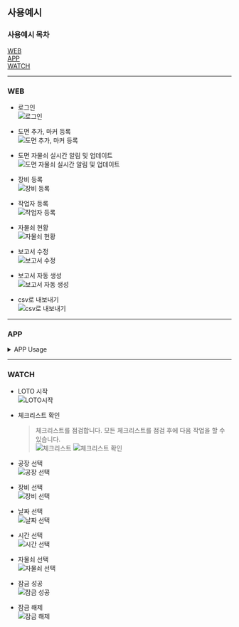 ## 사용예시

### 사용예시 목차

[WEB](#web)<br>
[APP](#app)<br>
[WATCH](#watch)<br>

---

### WEB

- 로그인<br>
  ![로그인](../docs/images/WEB/로그인.gif)

- 도면 추가, 마커 등록<br>
  ![도면 추가, 마커 등록](../docs/images/WEB/도면추가,%20마커등록.gif)

- 도면 자물쇠 실시간 알림 및 업데이트<br>
  ![도면 자물쇠 실시간 알림 및 업데이트](../docs/images/WEB/도면자물쇠%20실시간%20알림%20및%20업데이트.gif)

- 장비 등록<br>
  ![장비 등록](../docs/images/WEB/장비%20등록.gif)

- 작업자 등록<br>
  ![작업자 등록](../docs/images/WEB/작업자%20등록.gif)

- 자물쇠 현황<br>
  ![자물쇠 현황](../docs/images/WEB/자물쇠%20현황%20보기.gif)

- 보고서 수정<br>
  ![보고서 수정](../docs/images/WEB/보고서%20수정.gif)

- 보고서 자동 생성<br>
  ![보고서 자동 생성](../docs/images/WEB/보고서%20자동%20생성.gif)

- csv로 내보내기<br>
  ![csv로 내보내기](../docs/images/WEB/csv로%20내보내기.gif)

---

### APP

<details>
<summary>APP Usage</summary>
<div markdown="1">

- 안전뉴스<br>
  ![안전뉴스](../docs/images/APP/안전%20뉴스.gif)

- 프로필, 내 작업내역 확인<br>
  ![프로필, 내 작업내역 확인 1](<../docs/images/APP/Profile%20(1).jpg>)
  ![프로필, 내 작업내역 확인 2](<../docs/images/APP/Profile%20(2).jpg>)
  ![프로필, 내 작업내역 확인 3](../docs/images/APP/본인%20작업내역%20확인.gif)

- 타인 작업내역 확인<br>
  ![타인 작업내역 확인](../docs/images/APP/타인%20작업내역%20확인.gif)

- 작업 등록, 잠금<br>
  ![작업 등록, 잠금](../docs/images/APP/작업%20등록.gif)
  ![작업 등록, 잠금 1](<../docs/images/APP/APP%20(1).jpg>)
  ![작업 등록, 잠금 2](<../docs/images/APP/APP%20(2).jpg>)
  ![작업 등록, 잠금 3](<../docs/images/APP/APP%20(3).jpg>)
  ![작업 등록, 잠금 4](<../docs/images/APP/APP%20(4).jpg>)
  ![작업 등록, 잠금 5](<../docs/images/APP/APP%20(5).jpg>)

- 잠금 해제<br>
  ![잠금 해제 1](../docs/images/APP/LOTO잠금%20-%20열림%20완료.png)
  ![잠금 해제 2](../docs/images/APP/LOTO잠금%20-%20잠금%20완료.png)

- LOTO 절차<br>
  ![LOTO 절차](../docs/images/APP/LOTO%20절차.jpg)

</div>
</details>

---

### WATCH

- LOTO 시작<br>
  ![LOTO시작](../docs/images/WATCH/WATCH%20초기화면.png)

- 체크리스트 확인<br>

  > 체크리스트를 점검합니다. 모든 체크리스트를 점검 후에 다음 작업을 할 수 있습니다.<br>
  > ![체크리스트](../docs/images/WATCH/WATCH%20체크리스트.png)
  > ![체크리스트 확인](../docs/images/WATCH/WATCH%20체크리스트%20확인.png)

- 공장 선택<br>
  ![공장 선택](../docs/images/WATCH/WATCH%20공장선택.png)

- 장비 선택<br>
  ![장비 선택](../docs/images/WATCH/WATCH%20장비선택.png)

- 날짜 선택<br>
  ![날짜 선택](../docs/images/WATCH/WATCH%20날짜선택.png)

- 시간 선택<br>
  ![시간 선택](../docs/images/WATCH/WATCH%20시간선택.png)

- 자물쇠 선택<br>
  ![자물쇠 선택](../docs/images/WATCH/WATCH%20자물쇠%20선택.png)

- 잠금 성공<br>
  ![잠금 성공](../docs/images/WATCH/WATCH%20잠금.png)

- 잠금 해제<br>
  ![잠금 해제](../docs/images/WATCH/WATCH%20잠금해제.png)
